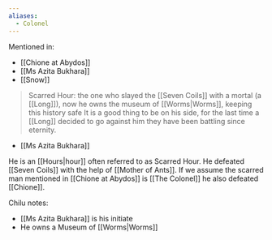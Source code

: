 ```yaml
---
aliases:
  - Colonel
---
```

Mentioned in:
- [[Chione at Abydos]]
- [[Ms Azita Bukhara]]
- [[Snow]]

> Scarred Hour: the one who slayed the [[Seven Coils]] with a mortal (a [[Long]]), now he owns the museum of [[Worms|Worms]], keeping this history safe It is a good thing to be on his side, for the last time a [[Long]] decided to go against him they have been battling since eternity.
- [[Ms Azita Bukhara]]

He is an [[Hours|hour]] often referred to as Scarred Hour. He defeated [[Seven Coils]] with the help of [[Mother of Ants]]. If we assume the scarred man mentioned in [[Chione at Abydos]] is [[The Colonel]] he also defeated [[Chione]].

Chilu notes:
- [[Ms Azita Bukhara]] is his initiate
- He owns a Museum of [[Worms|Worms]] 

